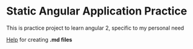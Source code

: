 # Static Angular Application Practice
This is practice project to learn angular 2, specific to my personal need




[Help](https://github.com/tchapi/markdown-cheatsheet/blob/master/README.md) for creating **.md files**
